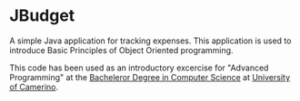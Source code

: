 # JBudget
A simple Java application for tracking expenses. This application is used to introduce Basic Principles of Object Oriented programming.

This code has been used as an introductory excercise for "Advanced Programming" at the [Bacheleror Degree in Computer Science](http://www.cs.unicam.it) at [University of Camerino](http://www.unicam.it/). 

